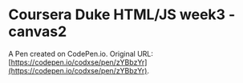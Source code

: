 # Coursera Duke HTML/JS week3 - canvas2

A Pen created on CodePen.io. Original URL: [https://codepen.io/codxse/pen/zYBbzYr](https://codepen.io/codxse/pen/zYBbzYr).


